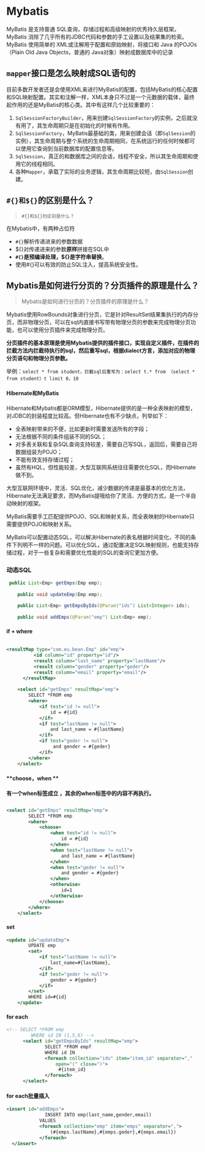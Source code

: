 # Mybatis

 MyBatis 是支持普通 SQL查询，存储过程和高级映射的优秀持久层框架。MyBatis 消除了几乎所有的JDBC代码和参数的手工设置以及结果集的检索。MyBatis 使用简单的 XML或注解用于配置和原始映射，将接口和 Java 的POJOs（Plain Old Java Objects，普通的 Java对象）映射成数据库中的记录 

## `mapper`接口是怎么映射成SQL语句的

目前多数开发者还是会使用XML来进行MyBatis的配置，包括MyBatis的核心配置和SQL映射配置。其实和注解一样，XML本身只不过是一个元数据的载体，最终起作用的还是MyBatis的核心类。其中有这样几个比较重要的：

1. `SqlSessionFactoryBuilder`，用来创建`SqlSessionFactory`的实例，之后就没有用了，其生命周期只是在初始化的时候有作用。
2. `SqlSessionFactory`，MyBatis最基础的类，用来创建会话（即`SqlSession`的实例），其生命周期与整个系统的生命周期相同，在系统运行的任何时候都可以使用它查询到当前数据库的配置信息等。
3. `SqlSession`，真正的和数据库之间的会话，线程不安全，所以其生命周期和使用它的线程相同。
4. 各种`Mapper`，承载了实际的业务逻辑，其生命周期比较短，由`SqlSession`创建。

## `#{}和${}`的区别是什么？

> ```
> #{}和${}的区别是什么？
> ```

在Mybatis中，有两种占位符

- `#{}`解析传递进来的参数数据
- ${}对传递进来的参数**原样**拼接在SQL中
- **`#{}`是预编译处理，${}是字符串替换**。
- 使用#{}可以有效的防止SQL注入，提高系统安全性。

## Mybatis是如何进行分页的？分页插件的原理是什么？

> Mybatis是如何进行分页的？分页插件的原理是什么？

Mybatis使用RowBounds对象进行分页，它是针对ResultSet结果集执行的内存分页，而非物理分页，可以在sql内直接书写带有物理分页的参数来完成物理分页功能，也可以使用分页插件来完成物理分页。

**分页插件的基本原理是使用Mybatis提供的插件接口，实现自定义插件，在插件的拦截方法内拦截待执行的sql，然后重写sql，根据dialect方言，添加对应的物理分页语句和物理分页参数。**

举例：`select * from student，拦截sql后重写为：select t.* from （select * from student）t limit 0，10`

#### Hibernate和MyBatis

Hibernate和Mybatis都是ORM模型，Hibernate提供的是一种全表映射的模型，对JDBC的封装程度比较高。但Hibernate也有不少缺点，列举如下：

- 全表映射带来的不便，比如更新时需要发送所有的字段；
- 无法根据不同的条件组装不同的SQL；
- 对多表关联和复杂SQL查询支持较差，需要自己写SQL，返回后，需要自己将数据组装为POJO；
- 不能有效支持存储过程；
- 虽然有HQL，但性能较差，大型互联网系统往往需要优化SQL，而Hibernate做不到。

大型互联网环境中，灵活、SQL优化，减少数据的传递是最基本的优化方法，Hibernate无法满足要求，而MyBatis提哦给你了灵活、方便的方式，是一个半自动映射的框架。

MyBatis需要手工匹配提供POJO、SQL和映射关系，而全表映射的Hibernate只需要提供POJO和映射关系。

MyBatis可以配置动态SQL，可以解决Hibernate的表名根据时间变化，不同的条件下列明不一样的问题。可以优化SQL，通过配置决定SQL映射规则，也能支持存储过程，对于一些复杂和需要优化性能的SQL的查询它更加方便。



### 动态SQL

~~~java
 public List<Emp> getEmps(Emp emp);
    
    public void updateEmp(Emp emp);
    
    public List<Emp> getEmpsByIds(@Param("ids") List<Integer> ids);
    
    public void addEmps(@Param("emp") List<Emp> emp);
~~~

#### if + where

```xml

<resultMap type="com.eu.bean.Emp" id="emp">
          <id column="id" property="id"/>
          <result column="last_name" property="lastName"/>
          <result column="gender" property="geder"/>
          <result column="email" property="email"/>
      </resultMap>
  
    <select id="getEmps" resultMap="emp">
        SELECT *FROM emp
        <where>
            <if test="id != null">
                id = #{id}
            </if>
            <if test="lastName != null">
                and last_name = #{lastName}
            </if>
            <if test="geder != null">
                 and gender = #{geder}
            </if>
        </where>
    </select>
```

####  **choose，when **

**有一个when标签成立 ，其余的when标签中的内容不再执行。** 

~~~xml

<select id="getEmps" resultMap="emp">
        SELECT *FROM emp
        <where>
            <choose>
                <when test="id != null">
                    id = #{id}
                </when>
                <when test="lastName != null">
                    and last_name = #{lastName}
                </when>
                <when test="geder != null">
                    and gender = #{geder}
                </when>
                <otherwise>
                    id=1
                </otherwise>
            </choose>
        </where>
    </select>
~~~

####  set

~~~xml
<update id="updateEmp">
        UPDATE emp
        <set>
            <if test="lastName != null">
                last_name=#{lastName},
            </if>
            <if test="geder != null">
                gender = #{geder}
            </if>
        </set> 
        WHERE id=#{id}
    </update>
~~~

####  for each

~~~xml
<!-- SELECT *FROM emp
         WHERE id IN (1,5,6) -->
      <select id="getEmpsByIds" resultMap="emp">
              SELECT *FROM empf
              WHERE id IN 
              <foreach collection="ids" item="item_id" separator="," 
                  open="(" close=")">
                   #{item_id}
              </foreach>
      </select>
~~~

####  for each批量插入

~~~xml
<insert id="addEmps">
              INSERT INTO emp(last_name,gender,email)
            VALUES
            <foreach collection="emp" item="emps" separator=",">
                (#{emps.lastName},#{emps.geder},#{emps.email})
            </foreach>
  </insert>
~~~

